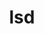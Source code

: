 ---
title: "lsd"
layout: cache
categories: [package, develop]
meta: {"compilers": ["apple-clang@16.0.0", "gcc@10.5.0", "gcc@13.3.0"], "num_specs": 43, "num_specs_by_stack": {"developer-tools-aarch64-linux-gnu": 15, "developer-tools-darwin": 13, "developer-tools-x86_64_v3-linux-gnu": 15, "root": 43}, "oss": ["centos7", "rhel8", "sequoia"], "platforms": ["darwin", "linux"], "stacks": ["developer-tools-aarch64-linux-gnu", "developer-tools-darwin", "developer-tools-x86_64_v3-linux-gnu", "root"], "targets": ["aarch64", "x86_64_v3"], "versions": ["1.0.0"]}
spec_details: [{"compiler": "gcc@10.5.0", "hash": "2grxjr2q6l546zgburzwalkom3i647jb", "os": "centos7", "platform": "linux", "size": "-", "stacks": ["developer-tools-x86_64_v3-linux-gnu", "root"], "target": "x86_64_v3", "variants": ["build_system=cargo"], "versions": ["1.0.0"]}, {"compiler": "apple-clang@16.0.0", "hash": "2ptae56m5kl7wjwiinhdmyfx2efgwjx2", "os": "sequoia", "platform": "darwin", "size": "-", "stacks": ["developer-tools-darwin", "root"], "target": "aarch64", "variants": ["build_system=cargo"], "versions": ["1.0.0"]}, {"compiler": "apple-clang@16.0.0", "hash": "36zbeufv6fcbolef2bhxlf3e3g4ts3cv", "os": "sequoia", "platform": "darwin", "size": "-", "stacks": ["developer-tools-darwin", "root"], "target": "aarch64", "variants": ["build_system=cargo"], "versions": ["1.0.0"]}, {"compiler": "gcc@10.5.0", "hash": "3la45hzho4a6vgri2x5ywofubroxcicg", "os": "centos7", "platform": "linux", "size": "-", "stacks": ["developer-tools-x86_64_v3-linux-gnu", "root"], "target": "x86_64_v3", "variants": ["build_system=cargo"], "versions": ["1.0.0"]}, {"compiler": "gcc@10.5.0", "hash": "3suus6qb3jjz3cfsyufprsbzxhiza2r7", "os": "centos7", "platform": "linux", "size": "-", "stacks": ["developer-tools-x86_64_v3-linux-gnu", "root"], "target": "x86_64_v3", "variants": ["build_system=cargo"], "versions": ["1.0.0"]}, {"compiler": "gcc@10.5.0", "hash": "46tw5acyeg7zbrwjbaiydgpq6t7pjsnu", "os": "centos7", "platform": "linux", "size": "-", "stacks": ["developer-tools-x86_64_v3-linux-gnu", "root"], "target": "x86_64_v3", "variants": ["build_system=cargo"], "versions": ["1.0.0"]}, {"compiler": "gcc@10.5.0", "hash": "4yyynvfswttyldi5wstwos57oymwl3yh", "os": "centos7", "platform": "linux", "size": "-", "stacks": ["developer-tools-x86_64_v3-linux-gnu", "root"], "target": "x86_64_v3", "variants": ["build_system=cargo"], "versions": ["1.0.0"]}, {"compiler": "gcc@10.5.0", "hash": "4zbvpae2np3r4xsgakif2yjhnlpx4yfu", "os": "centos7", "platform": "linux", "size": "-", "stacks": ["developer-tools-x86_64_v3-linux-gnu", "root"], "target": "x86_64_v3", "variants": ["build_system=cargo"], "versions": ["1.0.0"]}, {"compiler": "gcc@10.5.0", "hash": "5366qayno7264solj7bvf5kwf47ehhc5", "os": "centos7", "platform": "linux", "size": "-", "stacks": ["developer-tools-x86_64_v3-linux-gnu", "root"], "target": "x86_64_v3", "variants": ["build_system=cargo"], "versions": ["1.0.0"]}, {"compiler": "apple-clang@16.0.0", "hash": "5d7lgskvmraub4xj576aqkqsesvos5km", "os": "sequoia", "platform": "darwin", "size": "-", "stacks": ["developer-tools-darwin", "root"], "target": "aarch64", "variants": ["build_system=cargo"], "versions": ["1.0.0"]}, {"compiler": "gcc@13.3.0", "hash": "5h3bkykrosfrymqz6remdxsnaxrgolkv", "os": "rhel8", "platform": "linux", "size": "-", "stacks": ["developer-tools-aarch64-linux-gnu", "root"], "target": "aarch64", "variants": ["build_system=cargo"], "versions": ["1.0.0"]}, {"compiler": "gcc@13.3.0", "hash": "7vtldwc6jvpbifdspmefvdwup6mtunav", "os": "rhel8", "platform": "linux", "size": "-", "stacks": ["developer-tools-aarch64-linux-gnu", "root"], "target": "aarch64", "variants": ["build_system=cargo"], "versions": ["1.0.0"]}, {"compiler": "apple-clang@16.0.0", "hash": "7y7cq4v3ifme3jln5yqiah66txahvfyu", "os": "sequoia", "platform": "darwin", "size": "-", "stacks": ["developer-tools-darwin", "root"], "target": "aarch64", "variants": ["build_system=cargo"], "versions": ["1.0.0"]}, {"compiler": "apple-clang@16.0.0", "hash": "almvd22v5wmnn4trsuxzdqfl7bkbdmsm", "os": "sequoia", "platform": "darwin", "size": "-", "stacks": ["developer-tools-darwin", "root"], "target": "aarch64", "variants": ["build_system=cargo"], "versions": ["1.0.0"]}, {"compiler": "gcc@13.3.0", "hash": "cstu46rsoerc4ebjiekhhzc3axwhq2kz", "os": "rhel8", "platform": "linux", "size": "-", "stacks": ["developer-tools-aarch64-linux-gnu", "root"], "target": "aarch64", "variants": ["build_system=cargo"], "versions": ["1.0.0"]}, {"compiler": "gcc@13.3.0", "hash": "d4vroe73c75vtoubsujjgmi3t6b54nwv", "os": "rhel8", "platform": "linux", "size": "-", "stacks": ["developer-tools-aarch64-linux-gnu", "root"], "target": "aarch64", "variants": ["build_system=cargo"], "versions": ["1.0.0"]}, {"compiler": "gcc@13.3.0", "hash": "djl2cgagoyca57q5qvp5xgl6yiyepcxq", "os": "rhel8", "platform": "linux", "size": "-", "stacks": ["developer-tools-aarch64-linux-gnu", "root"], "target": "aarch64", "variants": ["build_system=cargo"], "versions": ["1.0.0"]}, {"compiler": "gcc@10.5.0", "hash": "ejatrcc7bsodnqgko6roeiqb6mlz3cbi", "os": "centos7", "platform": "linux", "size": "-", "stacks": ["developer-tools-x86_64_v3-linux-gnu", "root"], "target": "x86_64_v3", "variants": ["build_system=cargo"], "versions": ["1.0.0"]}, {"compiler": "gcc@13.3.0", "hash": "fjkmrztwzysytr4apvvg43ezp2xdevyj", "os": "rhel8", "platform": "linux", "size": "-", "stacks": ["developer-tools-aarch64-linux-gnu", "root"], "target": "aarch64", "variants": ["build_system=cargo"], "versions": ["1.0.0"]}, {"compiler": "gcc@13.3.0", "hash": "fzw5c4jmldstq7suxdaorrfck5ufetva", "os": "rhel8", "platform": "linux", "size": "-", "stacks": ["developer-tools-aarch64-linux-gnu", "root"], "target": "aarch64", "variants": ["build_system=cargo"], "versions": ["1.0.0"]}, {"compiler": "apple-clang@16.0.0", "hash": "g3eprobnuobghbdwurhphtjhmpjuhpok", "os": "sequoia", "platform": "darwin", "size": "-", "stacks": ["developer-tools-darwin", "root"], "target": "aarch64", "variants": ["build_system=cargo"], "versions": ["1.0.0"]}, {"compiler": "apple-clang@16.0.0", "hash": "hch3qdmkfsgdgrxqyw2cfxf2hzswahio", "os": "sequoia", "platform": "darwin", "size": "-", "stacks": ["developer-tools-darwin", "root"], "target": "aarch64", "variants": ["build_system=cargo"], "versions": ["1.0.0"]}, {"compiler": "apple-clang@16.0.0", "hash": "ia5fuoe2f6jm2rxbtkgyfj65cavdn3ov", "os": "sequoia", "platform": "darwin", "size": "-", "stacks": ["developer-tools-darwin", "root"], "target": "aarch64", "variants": ["build_system=cargo"], "versions": ["1.0.0"]}, {"compiler": "gcc@13.3.0", "hash": "ix3gxv3cv355cpnoaquuxua3quh4cquy", "os": "rhel8", "platform": "linux", "size": "-", "stacks": ["developer-tools-aarch64-linux-gnu", "root"], "target": "aarch64", "variants": ["build_system=cargo"], "versions": ["1.0.0"]}, {"compiler": "gcc@10.5.0", "hash": "jwbqdngdneyqymfarpjkmlilyoeyc2a3", "os": "centos7", "platform": "linux", "size": "-", "stacks": ["developer-tools-x86_64_v3-linux-gnu", "root"], "target": "x86_64_v3", "variants": ["build_system=cargo"], "versions": ["1.0.0"]}, {"compiler": "gcc@13.3.0", "hash": "knjxqehve4emb36ug5qyauhxbxe63jvn", "os": "rhel8", "platform": "linux", "size": "-", "stacks": ["developer-tools-aarch64-linux-gnu", "root"], "target": "aarch64", "variants": ["build_system=cargo"], "versions": ["1.0.0"]}, {"compiler": "gcc@13.3.0", "hash": "mk5cfmhvigwijybtfdv3dkryhdqucj2n", "os": "rhel8", "platform": "linux", "size": "-", "stacks": ["developer-tools-aarch64-linux-gnu", "root"], "target": "aarch64", "variants": ["build_system=cargo"], "versions": ["1.0.0"]}, {"compiler": "apple-clang@16.0.0", "hash": "mvpdirycvpy6kf7mphlrj3dshvvo73yj", "os": "sequoia", "platform": "darwin", "size": "-", "stacks": ["developer-tools-darwin", "root"], "target": "aarch64", "variants": ["build_system=cargo"], "versions": ["1.0.0"]}, {"compiler": "gcc@13.3.0", "hash": "o2e2v4c6xg5lyqqre2exuue7cop73rkj", "os": "rhel8", "platform": "linux", "size": "-", "stacks": ["developer-tools-aarch64-linux-gnu", "root"], "target": "aarch64", "variants": ["build_system=cargo"], "versions": ["1.0.0"]}, {"compiler": "apple-clang@16.0.0", "hash": "p3geunqrjwg226b2klqmwgpk4nv7vjky", "os": "sequoia", "platform": "darwin", "size": "-", "stacks": ["developer-tools-darwin", "root"], "target": "aarch64", "variants": ["build_system=cargo"], "versions": ["1.0.0"]}, {"compiler": "gcc@10.5.0", "hash": "pqnghhfsevers7x45ek7g3es4wxpa4jb", "os": "centos7", "platform": "linux", "size": "-", "stacks": ["developer-tools-x86_64_v3-linux-gnu", "root"], "target": "x86_64_v3", "variants": ["build_system=cargo"], "versions": ["1.0.0"]}, {"compiler": "gcc@10.5.0", "hash": "t4y4zpa4nr6zuq6274xpe7aoysmyxvnz", "os": "centos7", "platform": "linux", "size": "-", "stacks": ["developer-tools-x86_64_v3-linux-gnu", "root"], "target": "x86_64_v3", "variants": ["build_system=cargo"], "versions": ["1.0.0"]}, {"compiler": "gcc@13.3.0", "hash": "u2543l4qynehamjqu2lacuqm4vfqpuwe", "os": "rhel8", "platform": "linux", "size": "-", "stacks": ["developer-tools-aarch64-linux-gnu", "root"], "target": "aarch64", "variants": ["build_system=cargo"], "versions": ["1.0.0"]}, {"compiler": "gcc@10.5.0", "hash": "u47f5uil5oem3li24ysmevpieemncxd6", "os": "centos7", "platform": "linux", "size": "-", "stacks": ["developer-tools-x86_64_v3-linux-gnu", "root"], "target": "x86_64_v3", "variants": ["build_system=cargo"], "versions": ["1.0.0"]}, {"compiler": "apple-clang@16.0.0", "hash": "v5ytpggdaaporugsmuq32ih7kqdeifhm", "os": "sequoia", "platform": "darwin", "size": "-", "stacks": ["developer-tools-darwin", "root"], "target": "aarch64", "variants": ["build_system=cargo"], "versions": ["1.0.0"]}, {"compiler": "gcc@13.3.0", "hash": "wikyvf5isgfemoodk35cwrvtje5oqhlu", "os": "rhel8", "platform": "linux", "size": "-", "stacks": ["developer-tools-aarch64-linux-gnu", "root"], "target": "aarch64", "variants": ["build_system=cargo"], "versions": ["1.0.0"]}, {"compiler": "gcc@13.3.0", "hash": "wvscxfxc7qydgsmqkab4d7dagndqhf7x", "os": "rhel8", "platform": "linux", "size": "-", "stacks": ["developer-tools-aarch64-linux-gnu", "root"], "target": "aarch64", "variants": ["build_system=cargo"], "versions": ["1.0.0"]}, {"compiler": "gcc@10.5.0", "hash": "wynihmcfrwifgxb2kzzwwfoiawoeswvy", "os": "centos7", "platform": "linux", "size": "-", "stacks": ["developer-tools-x86_64_v3-linux-gnu", "root"], "target": "x86_64_v3", "variants": ["build_system=cargo"], "versions": ["1.0.0"]}, {"compiler": "apple-clang@16.0.0", "hash": "x55ns45tx5lhzhdunh2xhrwiiuvoz6p2", "os": "sequoia", "platform": "darwin", "size": "-", "stacks": ["developer-tools-darwin", "root"], "target": "aarch64", "variants": ["build_system=cargo"], "versions": ["1.0.0"]}, {"compiler": "gcc@10.5.0", "hash": "xb2fo24zbflgbhlbdmlhhyuplvnpgqoy", "os": "centos7", "platform": "linux", "size": "-", "stacks": ["developer-tools-x86_64_v3-linux-gnu", "root"], "target": "x86_64_v3", "variants": ["build_system=cargo"], "versions": ["1.0.0"]}, {"compiler": "gcc@10.5.0", "hash": "y756hbgm5er2iuagehdblbsfqyjhdih7", "os": "centos7", "platform": "linux", "size": "-", "stacks": ["developer-tools-x86_64_v3-linux-gnu", "root"], "target": "x86_64_v3", "variants": ["build_system=cargo"], "versions": ["1.0.0"]}, {"compiler": "apple-clang@16.0.0", "hash": "z2d2ddmp2w53c6plxctzqj7ag5o7kaj6", "os": "sequoia", "platform": "darwin", "size": "-", "stacks": ["developer-tools-darwin", "root"], "target": "aarch64", "variants": ["build_system=cargo"], "versions": ["1.0.0"]}, {"compiler": "gcc@13.3.0", "hash": "ze3ccdtm4o6ytcgcknes2jn65tvbk5bb", "os": "rhel8", "platform": "linux", "size": "-", "stacks": ["developer-tools-aarch64-linux-gnu", "root"], "target": "aarch64", "variants": ["build_system=cargo"], "versions": ["1.0.0"]}]
---
